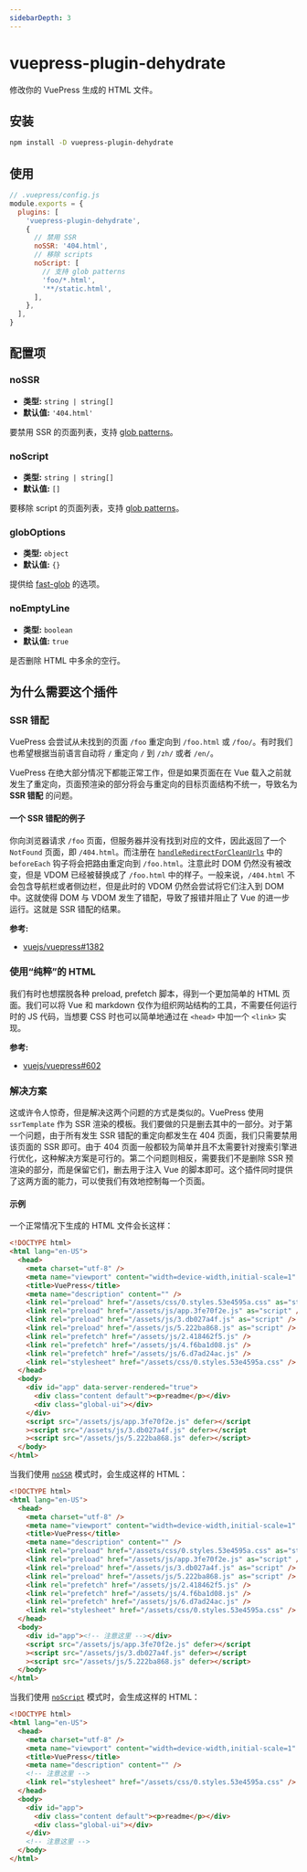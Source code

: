 ```yaml
---
sidebarDepth: 3
---
```


# vuepress-plugin-dehydrate <GitHubLink repo="vuepress/vuepress-community"/>

修改你的 VuePress 生成的 HTML 文件。

## 安装

```sh
npm install -D vuepress-plugin-dehydrate
```

## 使用

```js
// .vuepress/config.js
module.exports = {
  plugins: [
    'vuepress-plugin-dehydrate',
    {
      // 禁用 SSR
      noSSR: '404.html',
      // 移除 scripts
      noScript: [
        // 支持 glob patterns
        'foo/*.html',
        '**/static.html',
      ],
    },
  ],
}
```

## 配置项

### noSSR

- **类型:** `string | string[]`
- **默认值:** `'404.html'`

要禁用 SSR 的页面列表，支持 [glob patterns](https://github.com/isaacs/minimatch#usage)。

### noScript

- **类型:** `string | string[]`
- **默认值:** `[]`

要移除 script 的页面列表，支持 [glob patterns](https://github.com/isaacs/minimatch#usage)。

### globOptions

- **类型:** `object`
- **默认值:** `{}`

提供给 [fast-glob](https://github.com/mrmlnc/fast-glob#options-1) 的选项。

### noEmptyLine

- **类型:** `boolean`
- **默认值:** `true`

是否删除 HTML 中多余的空行。

## 为什么需要这个插件

### SSR 错配

VuePress 会尝试从未找到的页面 `/foo` 重定向到 `/foo.html` 或 `/foo/`。有时我们也希望根据当前语言自动将 `/` 重定向 `/` 到 `/zh/` 或者 `/en/`。

VuePress 在绝大部分情况下都能正常工作，但是如果页面在在 Vue 载入之前就发生了重定向，页面预渲染的部分将会与重定向的目标页面结构不统一，导致名为 **SSR 错配** 的问题。

#### 一个 SSR 错配的例子

你向浏览器请求 `/foo` 页面，但服务器并没有找到对应的文件，因此返回了一个 `NotFound` 页面，即 `/404.html`。而注册在 [`handleRedirectForCleanUrls`](https://github.com/vuejs/vuepress/blob/master/packages/%40vuepress/core/lib/client/redirect.js#L23-L50) 中的 `beforeEach` 钩子将会把路由重定向到 `/foo.html`。注意此时 DOM 仍然没有被改变，但是 VDOM 已经被替换成了 `/foo.html` 中的样子。一般来说，`/404.html` 不会包含导航栏或者侧边栏，但是此时的 VDOM 仍然会尝试将它们注入到 DOM 中。这就使得 DOM 与 VDOM 发生了错配，导致了报错并阻止了 Vue 的进一步运行。这就是 SSR 错配的结果。

**参考:**

- [vuejs/vuepress#1382](https://github.com/vuejs/vuepress/issues/1382)

### 使用“纯粹”的 HTML

我们有时也想摆脱各种 preload, prefetch 脚本，得到一个更加简单的 HTML 页面。我们可以将 Vue 和 markdown 仅作为组织网站结构的工具，不需要任何运行时的 JS 代码，当想要 CSS 时也可以简单地通过在 `<head>` 中加一个 `<link>` 实现。

**参考:**

- [vuejs/vuepress#602](https://github.com/vuejs/vuepress/issues/602)

### 解决方案

这或许令人惊奇，但是解决这两个问题的方式是类似的。VuePress 使用 `ssrTemplate` 作为 SSR 渲染的模板。我们要做的只是删去其中的一部分。对于第一个问题，由于所有发生 SSR 错配的重定向都发生在 404 页面，我们只需要禁用该页面的 SSR 即可。由于 404 页面一般都较为简单并且不太需要针对搜索引擎进行优化，这种解决方案是可行的。第二个问题则相反，需要我们不是删除 SSR 预渲染的部分，而是保留它们，删去用于注入 Vue 的脚本即可。这个插件同时提供了这两方面的能力，可以使我们有效地控制每一个页面。

#### 示例

一个正常情况下生成的 HTML 文件会长这样：

```html
<!DOCTYPE html>
<html lang="en-US">
  <head>
    <meta charset="utf-8" />
    <meta name="viewport" content="width=device-width,initial-scale=1" />
    <title>VuePress</title>
    <meta name="description" content="" />
    <link rel="preload" href="/assets/css/0.styles.53e4595a.css" as="style" />
    <link rel="preload" href="/assets/js/app.3fe70f2e.js" as="script" />
    <link rel="preload" href="/assets/js/3.db027a4f.js" as="script" />
    <link rel="preload" href="/assets/js/5.222ba868.js" as="script" />
    <link rel="prefetch" href="/assets/js/2.418462f5.js" />
    <link rel="prefetch" href="/assets/js/4.f6ba1d08.js" />
    <link rel="prefetch" href="/assets/js/6.d7ad24ac.js" />
    <link rel="stylesheet" href="/assets/css/0.styles.53e4595a.css" />
  </head>
  <body>
    <div id="app" data-server-rendered="true">
      <div class="content default"><p>readme</p></div>
      <div class="global-ui"></div>
    </div>
    <script src="/assets/js/app.3fe70f2e.js" defer></script
    ><script src="/assets/js/3.db027a4f.js" defer></script
    ><script src="/assets/js/5.222ba868.js" defer></script>
  </body>
</html>
```

当我们使用 [`noSSR`](./config.md#nossr) 模式时，会生成这样的 HTML：

```html
<!DOCTYPE html>
<html lang="en-US">
  <head>
    <meta charset="utf-8" />
    <meta name="viewport" content="width=device-width,initial-scale=1" />
    <title>VuePress</title>
    <meta name="description" content="" />
    <link rel="preload" href="/assets/css/0.styles.53e4595a.css" as="style" />
    <link rel="preload" href="/assets/js/app.3fe70f2e.js" as="script" />
    <link rel="preload" href="/assets/js/3.db027a4f.js" as="script" />
    <link rel="preload" href="/assets/js/5.222ba868.js" as="script" />
    <link rel="prefetch" href="/assets/js/2.418462f5.js" />
    <link rel="prefetch" href="/assets/js/4.f6ba1d08.js" />
    <link rel="prefetch" href="/assets/js/6.d7ad24ac.js" />
    <link rel="stylesheet" href="/assets/css/0.styles.53e4595a.css" />
  </head>
  <body>
    <div id="app"><!-- 注意这里 --></div>
    <script src="/assets/js/app.3fe70f2e.js" defer></script
    ><script src="/assets/js/3.db027a4f.js" defer></script
    ><script src="/assets/js/5.222ba868.js" defer></script>
  </body>
</html>
```

当我们使用 [`noScript`](./config.md#noscript) 模式时，会生成这样的 HTML：

```html
<!DOCTYPE html>
<html lang="en-US">
  <head>
    <meta charset="utf-8" />
    <meta name="viewport" content="width=device-width,initial-scale=1" />
    <title>VuePress</title>
    <meta name="description" content="" />
    <!-- 注意这里 -->
    <link rel="stylesheet" href="/assets/css/0.styles.53e4595a.css" />
  </head>
  <body>
    <div id="app">
      <div class="content default"><p>readme</p></div>
      <div class="global-ui"></div>
    </div>
    <!-- 注意这里 -->
  </body>
</html>
```
